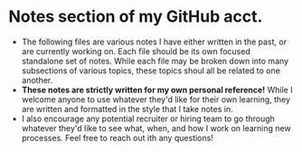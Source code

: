 # Notes section of my GitHub acct.
* The following files are various notes I have either written in the past, or are currently working on. Each file should be its own focused standalone set of notes. While each file may be broken down into many subsections of various topics, these topics shoul all be related to one another.
* **These notes are strictly written for my own personal reference!** While I welcome anyone to use whatever they'd like for their own learning, they are written and formatted in the style that I take notes in.
* I also encourage any potential recruiter or hiring team to go through whatever they'd like to see what, when, and how I work on learning new processes. Feel free to reach out ith any questions!

